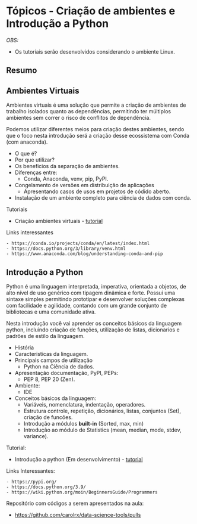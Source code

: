 # Tópicos - Criação de ambientes e Introdução a Python

*OBS:*

* Os tutoriais serão desenvolvidos considerando o ambiente Linux.

## Resumo

## Ambientes Virtuais

Ambientes virtuais é uma solução que permite a criação de ambientes de trabalho
isolados quanto as dependências, permitindo ter múltiplos ambientes
sem correr o risco de conflitos de dependência.

Podemos utilizar diferentes meios para criação destes ambientes, sendo que
o foco nesta introdução será a criação desse ecossistema com
Conda (com anaconda).

* O que é?
* Por que utilizar?
* Os beneficios da separação de ambientes.
* Diferenças entre:
  * Conda, Anaconda, venv, pip, PyPI.
* Congelamento de versões em distribuição de aplicações
  * Apresentando casos de usos em projetos de códido aberto.
* Instalação de um ambiente completo para ciência de dados com conda.

Tutoriais

* Criação ambientes virtuais - [tutorial](ambientes.md)

Links interessantes

    - https://conda.io/projects/conda/en/latest/index.html
    - https://docs.python.org/3/library/venv.html
    - https://www.anaconda.com/blog/understanding-conda-and-pip

## Introdução a Python

Python é uma linguagem interpretada, imperativa, orientada a objetos,
de alto nível de uso genérico com tipagem dinâmica e forte.
Possui uma sintaxe simples permitindo prototipar e desenvolver soluções
complexas com facilidade e agilidade, contando com um grande conjunto de
bibliotecas e uma comunidade ativa.

Nesta introdução você vai aprender os conceitos básicos da linguagem python,
incluindo criação de funções, utilização de listas, dicionarios e
padrões de estilo da linguagem.

* História
* Caracteristicas da linguagem.
* Principais campos de utilização
  * Python na Ciência de dados.
* Apresentação documentação, PyPI, PEPs:
  * PEP 8, PEP 20 (Zen).
* Ambiente:
  * IDE
* Conceitos básicos da linguagem:
  * Variáveis, nomenclatura, indentação, operadores.
  * Estrutura controle, repetição, dicionários, listas, conjuntos (Set),
  criação de funcões.
  * Introdução a módulos __built-in__ (Sorted, max, min)
  * Introdução ao módulo de Statistics (mean, median, mode, stdev, variance).

Tutorial:

* Introdução a python (Em desenvolvimento) - [tutorial](introducao_python/introducao_python.ipynb)

Links Interessantes:

    - https://pypi.org/
    - https://docs.python.org/3.9/
    - https://wiki.python.org/moin/BeginnersGuide/Programmers

Repositório com códigos a serem apresentados na aula:

* https://github.com/carolrx/data-science-tools/pulls
